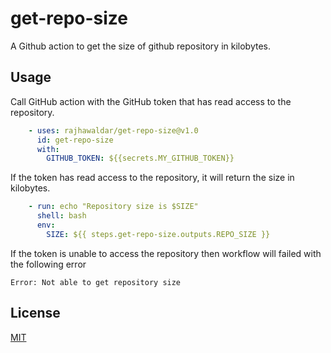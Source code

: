 # get-repo-size
A Github action to get the size of github repository in kilobytes.

## Usage
Call GitHub action with the GitHub token that has read access to the repository.
```yml
    - uses: rajhawaldar/get-repo-size@v1.0
      id: get-repo-size
      with:
        GITHUB_TOKEN: ${{secrets.MY_GITHUB_TOKEN}}
```

If the token has read access to the repository, it will return the size in kilobytes. 
```yml
    - run: echo "Repository size is $SIZE"
      shell: bash
      env:
        SIZE: ${{ steps.get-repo-size.outputs.REPO_SIZE }}
```

If the token is unable to access the repository then workflow will failed with the following error

```
Error: Not able to get repository size
```

## License

[MIT](LICENSE)
